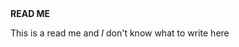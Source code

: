 <!DOCTYPE html>
<html>
  
  <head>
  	<strong>READ ME</strong>
  </head>
  
  <body>
  	<p>This is a read me and <em>I</em> don't know what to write here</p>
  </body>

</html>